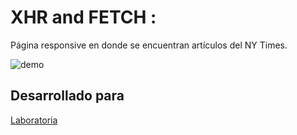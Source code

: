 # XHR and FETCH :
Página responsive en donde se encuentran artículos del NY Times. 



![demo](https://user-images.githubusercontent.com/31525603/36379972-98302a56-154e-11e8-9160-3b91d5f60cfd.png)
## Desarrollado para   
 [Laboratoria](http://www.laboratoria.la/)